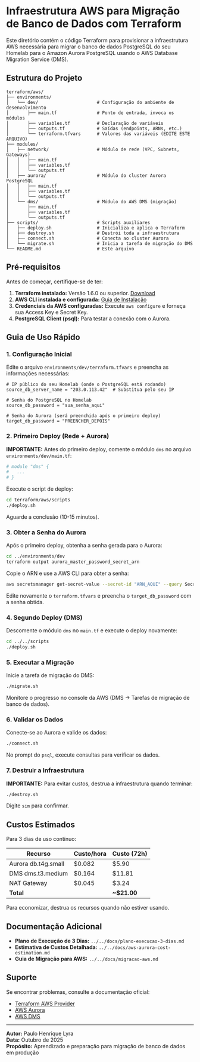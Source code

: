 # Infraestrutura AWS para Migração de Banco de Dados com Terraform

Este diretório contém o código Terraform para provisionar a infraestrutura AWS necessária para migrar o banco de dados PostgreSQL do seu Homelab para o Amazon Aurora PostgreSQL usando o AWS Database Migration Service (DMS).

## Estrutura do Projeto

```
terraform/aws/
├── environments/
│   └── dev/                      # Configuração do ambiente de desenvolvimento
│       ├── main.tf               # Ponto de entrada, invoca os módulos
│       ├── variables.tf          # Declaração de variáveis
│       ├── outputs.tf            # Saídas (endpoints, ARNs, etc.)
│       └── terraform.tfvars      # Valores das variáveis (EDITE ESTE ARQUIVO)
├── modules/
│   ├── network/                  # Módulo de rede (VPC, Subnets, Gateways)
│   │   ├── main.tf
│   │   ├── variables.tf
│   │   └── outputs.tf
│   ├── aurora/                   # Módulo do cluster Aurora PostgreSQL
│   │   ├── main.tf
│   │   ├── variables.tf
│   │   └── outputs.tf
│   └── dms/                      # Módulo do AWS DMS (migração)
│       ├── main.tf
│       ├── variables.tf
│       └── outputs.tf
├── scripts/                      # Scripts auxiliares
│   ├── deploy.sh                 # Inicializa e aplica o Terraform
│   ├── destroy.sh                # Destrói toda a infraestrutura
│   ├── connect.sh                # Conecta ao cluster Aurora
│   └── migrate.sh                # Inicia a tarefa de migração do DMS
└── README.md                     # Este arquivo
```

## Pré-requisitos

Antes de começar, certifique-se de ter:

1.  **Terraform instalado:** Versão 1.6.0 ou superior. [Download](https://www.terraform.io/downloads)
2.  **AWS CLI instalada e configurada:** [Guia de Instalação](https://aws.amazon.com/cli/)
3.  **Credenciais da AWS configuradas:** Execute `aws configure` e forneça sua Access Key e Secret Key.
4.  **PostgreSQL Client (psql):** Para testar a conexão com o Aurora.

## Guia de Uso Rápido

### 1. Configuração Inicial

Edite o arquivo `environments/dev/terraform.tfvars` e preencha as informações necessárias:

```hcl
# IP público do seu Homelab (onde o PostgreSQL está rodando)
source_db_server_name = "203.0.113.42"  # Substitua pelo seu IP

# Senha do PostgreSQL no Homelab
source_db_password = "sua_senha_aqui"

# Senha do Aurora (será preenchida após o primeiro deploy)
target_db_password = "PREENCHER_DEPOIS"
```

### 2. Primeiro Deploy (Rede + Aurora)

**IMPORTANTE:** Antes do primeiro deploy, comente o módulo `dms` no arquivo `environments/dev/main.tf`:

```terraform
# module "dms" {
#   ...
# }
```

Execute o script de deploy:

```bash
cd terraform/aws/scripts
./deploy.sh
```

Aguarde a conclusão (10-15 minutos).

### 3. Obter a Senha do Aurora

Após o primeiro deploy, obtenha a senha gerada para o Aurora:

```bash
cd ../environments/dev
terraform output aurora_master_password_secret_arn
```

Copie o ARN e use a AWS CLI para obter a senha:

```bash
aws secretsmanager get-secret-value --secret-id "ARN_AQUI" --query SecretString --output text
```

Edite novamente o `terraform.tfvars` e preencha o `target_db_password` com a senha obtida.

### 4. Segundo Deploy (DMS)

Descomente o módulo `dms` no `main.tf` e execute o deploy novamente:

```bash
cd ../../scripts
./deploy.sh
```

### 5. Executar a Migração

Inicie a tarefa de migração do DMS:

```bash
./migrate.sh
```

Monitore o progresso no console da AWS (DMS -> Tarefas de migração de banco de dados).

### 6. Validar os Dados

Conecte-se ao Aurora e valide os dados:

```bash
./connect.sh
```

No prompt do `psql`, execute consultas para verificar os dados.

### 7. Destruir a Infraestrutura

**IMPORTANTE:** Para evitar custos, destrua a infraestrutura quando terminar:

```bash
./destroy.sh
```

Digite `sim` para confirmar.

## Custos Estimados

Para 3 dias de uso contínuo:

| Recurso                | Custo/hora | Custo (72h) |
|------------------------|------------|-------------|
| Aurora db.t4g.small    | $0.082     | $5.90       |
| DMS dms.t3.medium      | $0.164     | $11.81      |
| NAT Gateway            | $0.045     | $3.24       |
| **Total**              |            | **~$21.00** |

Para economizar, destrua os recursos quando não estiver usando.

## Documentação Adicional

*   **Plano de Execução de 3 Dias:** `../../docs/plano-execucao-3-dias.md`
*   **Estimativa de Custos Detalhada:** `../../docs/aws-aurora-cost-estimation.md`
*   **Guia de Migração para AWS:** `../../docs/migracao-aws.md`

## Suporte

Se encontrar problemas, consulte a documentação oficial:

*   [Terraform AWS Provider](https://registry.terraform.io/providers/hashicorp/aws/latest/docs)
*   [AWS Aurora](https://docs.aws.amazon.com/AmazonRDS/latest/AuroraUserGuide/CHAP_AuroraOverview.html)
*   [AWS DMS](https://docs.aws.amazon.com/dms/latest/userguide/Welcome.html)

---

**Autor:** Paulo Henrique Lyra  
**Data:** Outubro de 2025  
**Propósito:** Aprendizado e preparação para migração de banco de dados em produção

